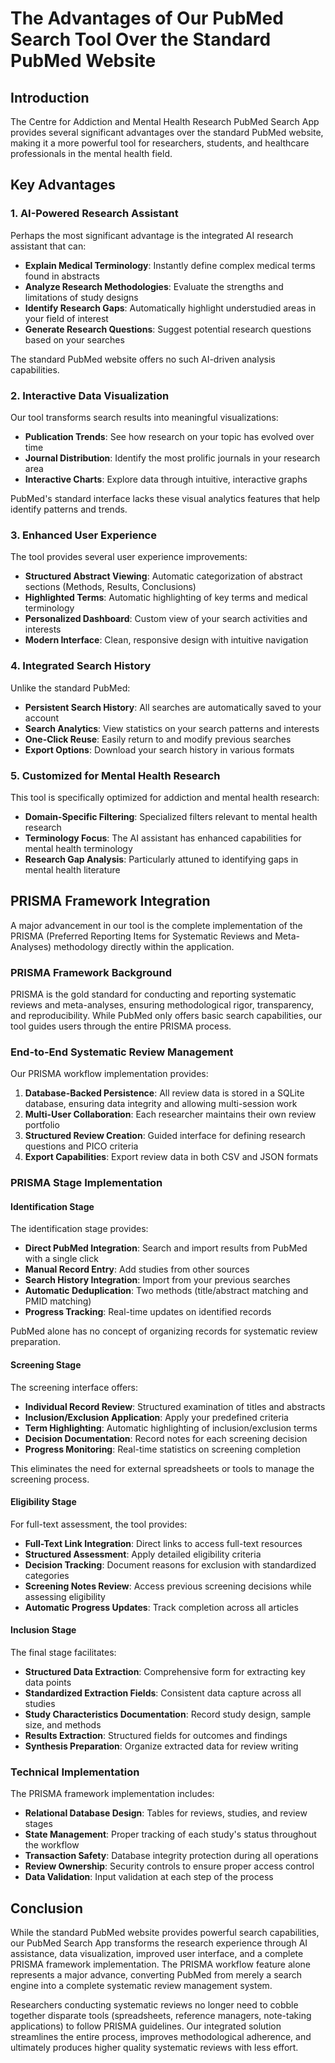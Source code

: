 # The Advantages of Our PubMed Search Tool Over the Standard PubMed Website

## Introduction

The Centre for Addiction and Mental Health Research PubMed Search App provides several significant advantages over the standard PubMed website, making it a more powerful tool for researchers, students, and healthcare professionals in the mental health field.

## Key Advantages

### 1. AI-Powered Research Assistant

Perhaps the most significant advantage is the integrated AI research assistant that can:

- **Explain Medical Terminology**: Instantly define complex medical terms found in abstracts
- **Analyze Research Methodologies**: Evaluate the strengths and limitations of study designs
- **Identify Research Gaps**: Automatically highlight understudied areas in your field of interest
- **Generate Research Questions**: Suggest potential research questions based on your searches

The standard PubMed website offers no such AI-driven analysis capabilities.

### 2. Interactive Data Visualization

Our tool transforms search results into meaningful visualizations:

- **Publication Trends**: See how research on your topic has evolved over time
- **Journal Distribution**: Identify the most prolific journals in your research area
- **Interactive Charts**: Explore data through intuitive, interactive graphs

PubMed's standard interface lacks these visual analytics features that help identify patterns and trends.

### 3. Enhanced User Experience

The tool provides several user experience improvements:

- **Structured Abstract Viewing**: Automatic categorization of abstract sections (Methods, Results, Conclusions)
- **Highlighted Terms**: Automatic highlighting of key terms and medical terminology
- **Personalized Dashboard**: Custom view of your search activities and interests
- **Modern Interface**: Clean, responsive design with intuitive navigation

### 4. Integrated Search History

Unlike the standard PubMed:

- **Persistent Search History**: All searches are automatically saved to your account
- **Search Analytics**: View statistics on your search patterns and interests
- **One-Click Reuse**: Easily return to and modify previous searches
- **Export Options**: Download your search history in various formats

### 5. Customized for Mental Health Research

This tool is specifically optimized for addiction and mental health research:

- **Domain-Specific Filtering**: Specialized filters relevant to mental health research
- **Terminology Focus**: The AI assistant has enhanced capabilities for mental health terminology
- **Research Gap Analysis**: Particularly attuned to identifying gaps in mental health literature

## PRISMA Framework Integration

A major advancement in our tool is the complete implementation of the PRISMA (Preferred Reporting Items for Systematic Reviews and Meta-Analyses) methodology directly within the application.

### PRISMA Framework Background

PRISMA is the gold standard for conducting and reporting systematic reviews and meta-analyses, ensuring methodological rigor, transparency, and reproducibility. While PubMed only offers basic search capabilities, our tool guides users through the entire PRISMA process.

### End-to-End Systematic Review Management

Our PRISMA workflow implementation provides:

1. **Database-Backed Persistence**: All review data is stored in a SQLite database, ensuring data integrity and allowing multi-session work
2. **Multi-User Collaboration**: Each researcher maintains their own review portfolio
3. **Structured Review Creation**: Guided interface for defining research questions and PICO criteria
4. **Export Capabilities**: Export review data in both CSV and JSON formats

### PRISMA Stage Implementation

#### Identification Stage

The identification stage provides:

- **Direct PubMed Integration**: Search and import results from PubMed with a single click
- **Manual Record Entry**: Add studies from other sources
- **Search History Integration**: Import from your previous searches
- **Automatic Deduplication**: Two methods (title/abstract matching and PMID matching)
- **Progress Tracking**: Real-time updates on identified records

PubMed alone has no concept of organizing records for systematic review preparation.

#### Screening Stage

The screening interface offers:

- **Individual Record Review**: Structured examination of titles and abstracts
- **Inclusion/Exclusion Application**: Apply your predefined criteria
- **Term Highlighting**: Automatic highlighting of inclusion/exclusion terms
- **Decision Documentation**: Record notes for each screening decision
- **Progress Monitoring**: Real-time statistics on screening completion

This eliminates the need for external spreadsheets or tools to manage the screening process.

#### Eligibility Stage

For full-text assessment, the tool provides:

- **Full-Text Link Integration**: Direct links to access full-text resources
- **Structured Assessment**: Apply detailed eligibility criteria
- **Decision Tracking**: Document reasons for exclusion with standardized categories
- **Screening Notes Review**: Access previous screening decisions while assessing eligibility
- **Automatic Progress Updates**: Track completion across all articles

#### Inclusion Stage

The final stage facilitates:

- **Structured Data Extraction**: Comprehensive form for extracting key data points
- **Standardized Extraction Fields**: Consistent data capture across all studies
- **Study Characteristics Documentation**: Record study design, sample size, and methods
- **Results Extraction**: Structured fields for outcomes and findings
- **Synthesis Preparation**: Organize extracted data for review writing

### Technical Implementation

The PRISMA framework implementation includes:

- **Relational Database Design**: Tables for reviews, studies, and review stages
- **State Management**: Proper tracking of each study's status throughout the workflow
- **Transaction Safety**: Database integrity protection during all operations
- **Review Ownership**: Security controls to ensure proper access control
- **Data Validation**: Input validation at each step of the process

## Conclusion

While the standard PubMed website provides powerful search capabilities, our PubMed Search App transforms the research experience through AI assistance, data visualization, improved user interface, and a complete PRISMA framework implementation. The PRISMA workflow feature alone represents a major advance, converting PubMed from merely a search engine into a complete systematic review management system.

Researchers conducting systematic reviews no longer need to cobble together disparate tools (spreadsheets, reference managers, note-taking applications) to follow PRISMA guidelines. Our integrated solution streamlines the entire process, improves methodological adherence, and ultimately produces higher quality systematic reviews with less effort.
